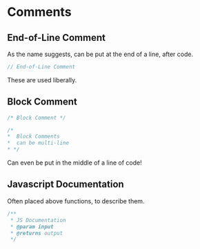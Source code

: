 # Comments

## End-of-Line Comment

As the name suggests, can be put at the end of a line, after code.

```javascript
// End-of-Line Comment
```

These are used liberally.

## Block Comment

```javascript
/* Block Comment */
```

```javascript
/*
*  Block Comments
*  can be multi-line
* */
```

Can even be put in the middle of a line of code!

## Javascript Documentation

Often placed above functions, to describe them.

```javascript
/**
 * JS Documentation
 * @param input
 * @returns output
 */
```